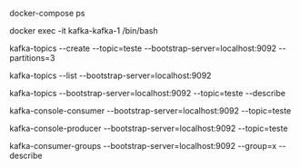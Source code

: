 docker-compose ps

docker exec -it kafka-kafka-1 /bin/bash

kafka-topics --create --topic=teste --bootstrap-server=localhost:9092 --partitions=3

kafka-topics --list --bootstrap-server=localhost:9092

kafka-topics --bootstrap-server=localhost:9092 --topic=teste --describe

kafka-console-consumer --bootstrap-server=localhost:9092 --topic=teste

kafka-console-producer --bootstrap-server=localhost:9092 --topic=teste

kafka-consumer-groups --bootstrap-server=localhost:9092 --group=x --describe